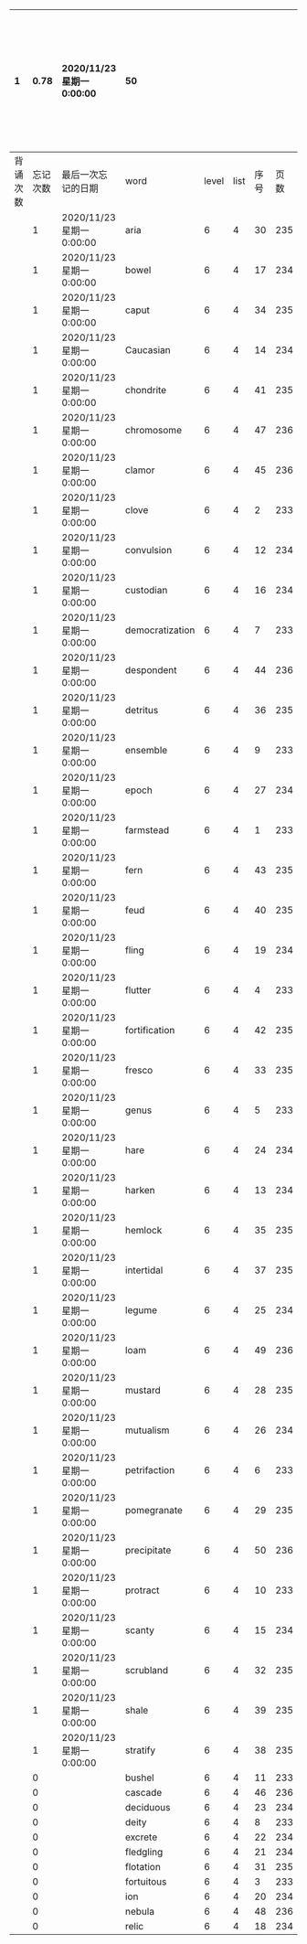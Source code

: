 |1|0.78|2020/11/23 星期一 0:00:00|50|||||本行表示本列表背诵次数，最后一次遗忘率和最后一次背诵时间||
|:--|:--|:--|:--|:--|:--|:--|:--|:--|:--|
|背诵次数|忘记次数|最后一次忘记的日期|word|level|list|序号|页数|备注|助记备注|
||1|2020/11/23 星期一 0:00:00|aria|6|4|30|235|||
||1|2020/11/23 星期一 0:00:00|bowel|6|4|17|234|||
||1|2020/11/23 星期一 0:00:00|caput|6|4|34|235|||
||1|2020/11/23 星期一 0:00:00|Caucasian|6|4|14|234|||
||1|2020/11/23 星期一 0:00:00|chondrite|6|4|41|235|||
||1|2020/11/23 星期一 0:00:00|chromosome|6|4|47|236|||
||1|2020/11/23 星期一 0:00:00|clamor|6|4|45|236|||
||1|2020/11/23 星期一 0:00:00|clove|6|4|2|233|||
||1|2020/11/23 星期一 0:00:00|convulsion|6|4|12|234|||
||1|2020/11/23 星期一 0:00:00|custodian|6|4|16|234|||
||1|2020/11/23 星期一 0:00:00|democratization|6|4|7|233|||
||1|2020/11/23 星期一 0:00:00|despondent|6|4|44|236|||
||1|2020/11/23 星期一 0:00:00|detritus|6|4|36|235|||
||1|2020/11/23 星期一 0:00:00|ensemble|6|4|9|233|||
||1|2020/11/23 星期一 0:00:00|epoch|6|4|27|234|||
||1|2020/11/23 星期一 0:00:00|farmstead|6|4|1|233|||
||1|2020/11/23 星期一 0:00:00|fern|6|4|43|235|||
||1|2020/11/23 星期一 0:00:00|feud|6|4|40|235|||
||1|2020/11/23 星期一 0:00:00|fling|6|4|19|234|||
||1|2020/11/23 星期一 0:00:00|flutter|6|4|4|233|||
||1|2020/11/23 星期一 0:00:00|fortification|6|4|42|235|||
||1|2020/11/23 星期一 0:00:00|fresco|6|4|33|235|||
||1|2020/11/23 星期一 0:00:00|genus|6|4|5|233|||
||1|2020/11/23 星期一 0:00:00|hare|6|4|24|234|hectare||
||1|2020/11/23 星期一 0:00:00|harken|6|4|13|234|||
||1|2020/11/23 星期一 0:00:00|hemlock|6|4|35|235|||
||1|2020/11/23 星期一 0:00:00|intertidal|6|4|37|235|||
||1|2020/11/23 星期一 0:00:00|legume|6|4|25|234|league||
||1|2020/11/23 星期一 0:00:00|loam|6|4|49|236|||
||1|2020/11/23 星期一 0:00:00|mustard|6|4|28|235|||
||1|2020/11/23 星期一 0:00:00|mutualism|6|4|26|234|||
||1|2020/11/23 星期一 0:00:00|petrifaction|6|4|6|233|||
||1|2020/11/23 星期一 0:00:00|pomegranate|6|4|29|235|||
||1|2020/11/23 星期一 0:00:00|precipitate|6|4|50|236|||
||1|2020/11/23 星期一 0:00:00|protract|6|4|10|233|||
||1|2020/11/23 星期一 0:00:00|scanty|6|4|15|234|scant||
||1|2020/11/23 星期一 0:00:00|scrubland|6|4|32|235|||
||1|2020/11/23 星期一 0:00:00|shale|6|4|39|235|||
||1|2020/11/23 星期一 0:00:00|stratify|6|4|38|235|||
||0||bushel|6|4|11|233|||
||0||cascade|6|4|46|236|||
||0||deciduous|6|4|23|234|||
||0||deity|6|4|8|233|||
||0||excrete|6|4|22|234|||
||0||fledgling|6|4|21|234|||
||0||flotation|6|4|31|235|||
||0||fortuitous|6|4|3|233|||
||0||ion|6|4|20|234|||
||0||nebula|6|4|48|236|||
||0||relic|6|4|18|234|||
